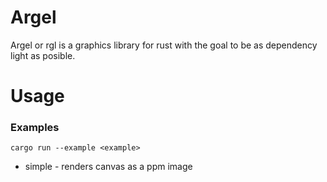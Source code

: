 # Argel
Argel or rgl is a graphics library for rust with the goal to be as dependency light as posible.

# Usage

### Examples
`cargo run --example <example>`
* simple - renders canvas as a ppm image
